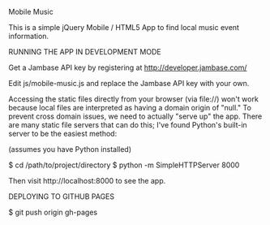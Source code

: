 Mobile Music

This is a simple jQuery Mobile / HTML5 App to find local music event information.



RUNNING THE APP IN DEVELOPMENT MODE

Get a Jambase API key by registering at http://developer.jambase.com/

Edit js/mobile-music.js and replace the Jambase API key with your own.

Accessing the static files directly from your browser (via file://) won't work 
because local files are interpreted as having a domain origin of "null." To 
prevent cross domain issues, we need to actually "serve up" the app.  There are
many static file servers that can do this; I've found Python's built-in server 
to be the easiest method:

(assumes you have Python installed)

$ cd /path/to/project/directory
$ python -m SimpleHTTPServer 8000

Then visit http://localhost:8000 to see the app.



DEPLOYING TO GITHUB PAGES

$ git push origin gh-pages

